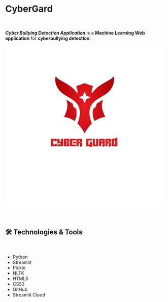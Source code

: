 # CyberGard
<br>

_**Cyber Bullying Detection Application**_ is a  **Machine Learning Web application** for **cyberbullying detection**.


![Image](https://github.com/pravin1237/CBDA/blob/main/icons/logo.png)


###





<br>



## 🛠 Technologies & Tools
<br>

- Python
- Streamlit
- Pickle
- NLTK
- HTML5
- CSS3
- GitHub
- Streamlit Cloud

<br>


